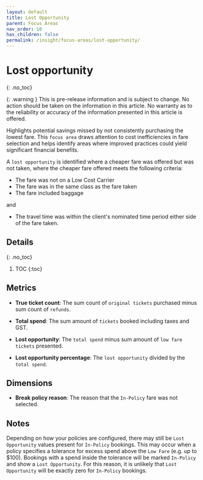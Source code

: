 ```yaml
---
layout: default
title: Lost Opportunity
parent: Focus Areas
nav_order: 10
has_children: false
permalink: /insight/focus-areas/lost-opportunity/
---
```


# Lost opportunity
{: .no_toc}

{: .warning } This is pre-release information and is subject to change. No action should be taken on the information in this article. No warranty as to the reliability or accuracy of the information presented in this article is offered.

Highlights potential savings missed by not consistently purchasing the lowest fare. This `focus area` draws attention to cost inefficiencies in fare selection and helps identify areas where improved practices could yield significant financial benefits.

A `lost opportunity` is identified where a cheaper fare was offered but was not taken, where the cheaper fare offered meets the following criteria:

- The fare was not on a Low Cost Carrier
- The fare was in the same class as the fare taken
- The fare included baggage

and

- The travel time was within the client's nominated time period either side of the fare taken.

## Details
{: .no_toc}

1. TOC
{:toc}

## Metrics

- **True ticket count**: The sum count of `original tickets` purchased minus sum count of `refunds`.

- **Total spend**: The sum amount of `tickets` booked including taxes and GST.

- **Lost opportunity**: The `total spend` minus sum amount of `low fare tickets` presented.

- **Lost opportunity percentage**: The `lost opportunity` divided by the `total spend`.

## Dimensions

- **Break policy reason**: The reason that the `In-Policy` fare was not selected.

## Notes

Depending on how your policies are configured, there may still be `Lost Opportunity` values present for `In-Policy` bookings. This may occur when a policy specifies a tolerance for excess spend above the `Low Fare` (e.g. up to $100). Bookings with a spend inside the tolerance will be marked `In-Policy` and show a `Lost Opportunity`. For this reason, it is unlikely that `Lost Opportunity` will be exactly zero for `In-Policy` bookings.